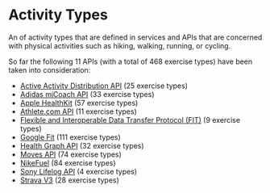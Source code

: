 # Activity Types

An of activity types that are defined in services and APIs that are concerned with physical activities such as hiking, walking, running, or cycling.

So far the following 11 APIs (with a total of 468 exercise types) have been taken into consideration:

* [Active Activity Distribution API](API/Active.md) (25 exercise types)
* [Adidas miCoach API](API/miCoach.md) (33 exercise types)
* [Apple HealthKit](API/applehealthkit.md) (57 exercise types)
* [Athlete.com API](API/athlete.com.md) (11 exercise types)
* [Flexible and Interoperable Data Transfer Protocol (FIT)](API/FIT.md) (9 exercise types)
* [Google Fit](API/googlefit.md) (111 exercise types)
* [Health Graph API](API/healthgraph.md) (32 exercise types)
* [Moves API](API/moves.md) (74 exercise types)
* [NikeFuel](API/nikefuel.md) (84 exercise types)
* [Sony Lifelog API](API/sony-lifelog.md) (4 exercise types)
* [Strava V3](API/strava-v3.md) (28 exercise types)
